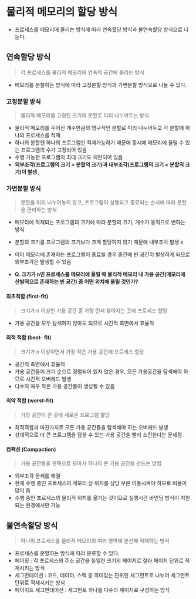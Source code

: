 # 물리적 메모리의 할당 방식
- 프로세스를 메모리에 올리는 방식에 따라 연속할당 방식과 불연속할당 방식으로 나눈다.
## 연속할당 방식
> 각 프로세스를 물리적 메모리의 연속적 공간에 올리는 방식
- 메모리를 분할하는 방식에 따라 고정분할 방식과 가변분할 방식으로 나눌 수 있다.
### 고정분할 방식
> 물리적 메모리를 고정된 크기의 분할로 미리 나누어두는 방식
- 물리적 메모리를 주어진 개수만큼의 영구적인 분할로 미리 나누어두고 각 분할에 하나의 프로세스를 적재
- 하나의 분할엔 하나의 프로그램만 적재가능하기 때문에 동시에 메모리에 올릴 수 있는 프로그램의 수가 고정되어 있음
- 수행 가능한 프로그램의 최대 크기도 제한되어 있음
- __외부조각(프로그램의 크기 > 분할의 크기)과 내부조각(프로그램의 크기 < 분할의 크기)이 발생___

### 가변분할 방식
> 분할을 미리 나누어놓지 않고, 프로그램이 실행되고 종료되는 순서에 따라 분할을 관리하는 방식
- 메모리에 적재되는 프로그램의 크기에 따라 분할의 크기, 개수가 동적으로 변하는 방식
- 분할의 크기를 프로그램의 크기보다 크게 할당하지 않기 때문에 내부조각 발생 x
- 이미 메모리에 존재하는 프로그램이 종료될 경우 중간에 빈 공간이 발생하게 되므로 외부조각은 발생할 수 있음

- __Q. 크기가 n인 프로세스를 메모리에 올릴 때 물리적 메모리 내 가용 공간(메모리에 산발적으로 존재하는 빈 공간) 중 어떤 위치에 올릴 것인가?__
#### 최초적합 (first-fit)
> 크기가 n 이상인 가용 공간 중 가장 먼저 찾아지는 곳에 프로세스 할당
- 가용 공간을 모두 탐색하지 않아도 되므로 시간적 측면에서 효율적
#### 최적 적합 (best- fit)
> 크기가 n 이상이면서 가장 작은 가용 공간에 프로세스 할당
- 공간적 측면에서 효율적
- 가용 공간들이 크기 순으로 정렬되어 있지 않은 경우, 모든 가용공간을 탐색해야 하므로 시간적 오버헤드 발생
- 다수의 매우 작은 가용 공간들이 생성될 수 있음
#### 최악 적합 (worst-fit)
> 가장 공간이 큰 곳에 새로운 프로그램 할당
- 최적적합과 마찬가지로 모든 가용 공간들을 탐색해야 하는 오버헤드 발생
- 상대적으로 더 큰 프로그램을 담을 수 있는 가용 공간을 빨리 소진한다는 문제점

#### 컴팩션 (Compaction)
> 가용 공간들을 한쪽으로 모아서 하나의 큰 가용 공간을 만드는 방법
- 외부조각 문제를 해결
- 현재 수행 중인 프로세스의 메모리 상 위치를 상당 부분 이동시켜야 하므로 비용이 많이 듬
- 수행 중인 프로세스의 물리적 위치를 옮기는 것이므로 실행시간 바인딩 방식이 지원되는 환경에서만 가능


## 불연속할당 방식
> 하나의 프로세스를 물리적 메모리의 여러 영역에 분산해 적재하는 방식

- 프로세스를 분할하는 방식에 따라 분류할 수 있다.
- 페이징 : 각 프로세스의 주소 공간을 동일한 크기의 페이지로 잘라 페이지 단위로 적재시키는 방식
- 세그먼테이션 : 코드, 데이터, 스택 등 의미있는 단위인 세그먼트로 나누어 세그먼트 단위로 적재시키는 방식
- 페이지드 세그먼테이션 : 세그먼트 하나를 다수의 페이지로 구성하는 방식

